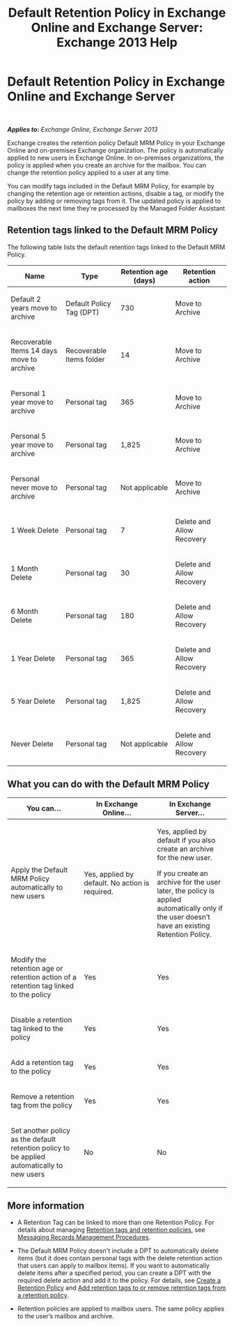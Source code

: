 ﻿---
title: 'Default Retention Policy in Exchange Online and Exchange Server: Exchange 2013 Help'
TOCTitle: Default Retention Policy
ms:assetid: bcf31b2d-463b-4623-b488-c8ac40f14f62
ms:mtpsurl: https://technet.microsoft.com/en-us/library/Dn775046(v=EXCHG.150)
ms:contentKeyID: 62755577
ms.date: 12/10/2017
mtps_version: v=EXCHG.150
---

# Default Retention Policy in Exchange Online and Exchange Server

 

_**Applies to:** Exchange Online, Exchange Server 2013_


Exchange creates the retention policy Default MRM Policy in your Exchange Online and on-premises Exchange organization. The policy is automatically applied to new users in Exchange Online. In on-premises organizations, the policy is applied when you create an archive for the mailbox. You can change the retention policy applied to a user at any time.

You can modify tags included in the Default MRM Policy, for example by changing the retention age or retention actions, disable a tag, or modify the policy by adding or removing tags from it. The updated policy is applied to mailboxes the next time they’re processed by the Managed Folder Assistant

## Retention tags linked to the Default MRM Policy

The following table lists the default retention tags linked to the Default MRM Policy.


<table>
<colgroup>
<col style="width: 25%" />
<col style="width: 25%" />
<col style="width: 25%" />
<col style="width: 25%" />
</colgroup>
<thead>
<tr class="header">
<th>Name</th>
<th>Type</th>
<th>Retention age (days)</th>
<th>Retention action</th>
</tr>
</thead>
<tbody>
<tr class="odd">
<td><p>Default 2 years move to archive</p></td>
<td><p>Default Policy Tag (DPT)</p></td>
<td><p>730</p></td>
<td><p>Move to Archive</p></td>
</tr>
<tr class="even">
<td><p>Recoverable Items 14 days move to archive</p></td>
<td><p>Recoverable Items folder</p></td>
<td><p>14</p></td>
<td><p>Move to Archive</p></td>
</tr>
<tr class="odd">
<td><p>Personal 1 year move to archive</p></td>
<td><p>Personal tag</p></td>
<td><p>365</p></td>
<td><p>Move to Archive</p></td>
</tr>
<tr class="even">
<td><p>Personal 5 year move to archive</p></td>
<td><p>Personal tag</p></td>
<td><p>1,825</p></td>
<td><p>Move to Archive</p></td>
</tr>
<tr class="odd">
<td><p>Personal never move to archive</p></td>
<td><p>Personal tag</p></td>
<td><p>Not applicable</p></td>
<td><p>Move to Archive</p></td>
</tr>
<tr class="even">
<td><p>1 Week Delete</p></td>
<td><p>Personal tag</p></td>
<td><p>7</p></td>
<td><p>Delete and Allow Recovery</p></td>
</tr>
<tr class="odd">
<td><p>1 Month Delete</p></td>
<td><p>Personal tag</p></td>
<td><p>30</p></td>
<td><p>Delete and Allow Recovery</p></td>
</tr>
<tr class="even">
<td><p>6 Month Delete</p></td>
<td><p>Personal tag</p></td>
<td><p>180</p></td>
<td><p>Delete and Allow Recovery</p></td>
</tr>
<tr class="odd">
<td><p>1 Year Delete</p></td>
<td><p>Personal tag</p></td>
<td><p>365</p></td>
<td><p>Delete and Allow Recovery</p></td>
</tr>
<tr class="even">
<td><p>5 Year Delete</p></td>
<td><p>Personal tag</p></td>
<td><p>1,825</p></td>
<td><p>Delete and Allow Recovery</p></td>
</tr>
<tr class="odd">
<td><p>Never Delete</p></td>
<td><p>Personal tag</p></td>
<td><p>Not applicable</p></td>
<td><p>Delete and Allow Recovery</p></td>
</tr>
</tbody>
</table>


## What you can do with the Default MRM Policy


<table>
<colgroup>
<col style="width: 33%" />
<col style="width: 33%" />
<col style="width: 33%" />
</colgroup>
<thead>
<tr class="header">
<th>You can…</th>
<th>In Exchange Online…</th>
<th>In Exchange Server…</th>
</tr>
</thead>
<tbody>
<tr class="odd">
<td><p>Apply the Default MRM Policy automatically to new users</p></td>
<td><p>Yes, applied by default. No action is required.</p></td>
<td><p>Yes, applied by default if you also create an archive for the new user.</p>
<p>If you create an archive for the user later, the policy is applied automatically only if the user doesn’t have an existing Retention Policy.</p></td>
</tr>
<tr class="even">
<td><p>Modify the retention age or retention action of a retention tag linked to the policy</p></td>
<td><p>Yes</p></td>
<td><p>Yes</p></td>
</tr>
<tr class="odd">
<td><p>Disable a retention tag linked to the policy</p></td>
<td><p>Yes</p></td>
<td><p>Yes</p></td>
</tr>
<tr class="even">
<td><p>Add a retention tag to the policy</p></td>
<td><p>Yes</p></td>
<td><p>Yes</p></td>
</tr>
<tr class="odd">
<td><p>Remove a retention tag from the policy</p></td>
<td><p>Yes</p></td>
<td><p>Yes</p></td>
</tr>
<tr class="even">
<td><p>Set another policy as the default retention policy to be applied automatically to new users</p></td>
<td><p>No</p></td>
<td><p>No</p></td>
</tr>
</tbody>
</table>


## More information

  - A Retention Tag can be linked to more than one Retention Policy. For details about managing [Retention tags and retention policies](retention-tags-and-retention-policies-exchange-2013-help.md), see [Messaging Records Management Procedures](messaging-records-management-procedures-exchange-2013-help.md).

  - The Default MRM Policy doesn't include a DPT to automatically delete items (but it does contain personal tags with the delete retention action that users can apply to mailbox items). If you want to automatically delete items after a specified period, you can create a DPT with the required delete action and add it to the policy. For details, see [Create a Retention Policy](create-a-retention-policy-exchange-2013-help.md) and [Add retention tags to or remove retention tags from a retention policy](add-retention-tags-to-or-remove-retention-tags-from-a-retention-policy-exchange-2013-help.md).

  - Retention policies are applied to mailbox users. The same policy applies to the user’s mailbox and archive.

